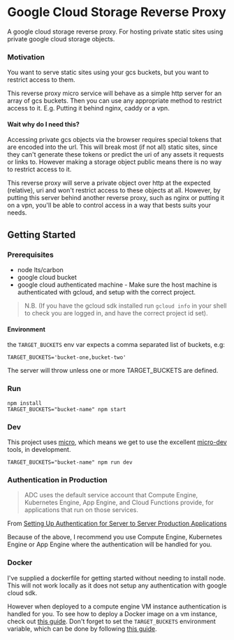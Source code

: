 # Google Cloud Storage Reverse Proxy

A google cloud storage reverse proxy. For hosting private static sites using private google cloud storage objects.

### Motivation

You want to serve static sites using your gcs buckets, but you want to restrict access to them.

This reverse proxy micro service will behave as a simple http server for an array of gcs buckets. Then you can use any appropriate method to restrict access to it. E.g. Putting it behind nginx, caddy or a vpn.

#### Wait why do I need this?

Accessing private gcs objects via the browser requires special tokens that are encoded into the url. This will break most (if not all) static sites, since they can't generate these tokens or predict the uri of any assets it requests or links to. However making a storage object public means there is no way to restrict access to it.

This reverse proxy will serve a private object over http at the expected (relative), uri and won't restrict access to these objects at all. However, by putting this server behind another reverse proxy, such as nginx or putting it on a vpn, you'll be able to control access in a way that bests suits your needs.

## Getting Started

### Prerequisites

* node lts/carbon
* google cloud bucket
* google cloud authenticated machine - Make sure the host machine is authenticated with gcloud, and setup with the correct project. 

> N.B. (If you have the gcloud sdk installed run `gcloud info` in your shell to check you are logged in, and have the correct project id set).

#### Environment

the `TARGET_BUCKETS` env var expects a comma separated list of buckets, e.g:
```
TARGET_BUCKETS='bucket-one,bucket-two'
```

The server will throw unless one or more TARGET_BUCKETS are defined. 

### Run

```
npm install
TARGET_BUCKETS="bucket-name" npm start
```

### Dev

This project uses [micro](https://github.com/zeit/micro), which means we get to use the excellent [micro-dev](https://github.com/zeit/micro-dev) tools, in development.

```
TARGET_BUCKETS="bucket-name" npm run dev
```

### Authentication in Production

> ADC uses the default service account that Compute Engine, Kubernetes Engine, App Engine, and Cloud Functions provide, for applications that run on those services.

From [Setting Up Authentication for Server to Server Production Applications](https://cloud.google.com/docs/authentication/production)

Because of the above, I recommend you use Compute Engine, Kubernetes Engine or App Engine where the authentication will be handled for you.

### Docker 

I've supplied a dockerfile for getting started without needing to install node. This will not work locally as it does not setup any authentication with google cloud sdk. 

However when deployed to a compute engine VM instance authentication is handled for you. To see how to deploy a Docker image on a vm instance, check out [this guide](https://cloud.google.com/compute/docs/containers/deploying-containers). Don't forget to set the `TARGET_BUCKETS` environment variable, which can be done by following [this guide](https://cloud.google.com/compute/docs/containers/configuring-options-to-run-containers#setting_environment_variables).
